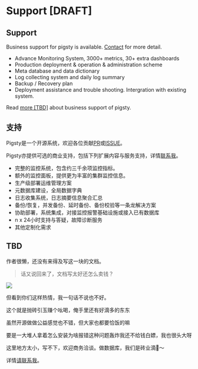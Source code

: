 # Support [DRAFT]





## Support

Business support for pigsty is available. [Contact](mailto:fengruohang@outlook.com) for more detail.

* Advance Monitoring System, 3000+ metrics, 30+ extra dashboards
* Production  deployment & operation & administration scheme
* Meta database and data dictionary
* Log collecting system and daily log summary
* Backup / Recovery plan
* Deployment assistance and trouble shooting. Intergration with existing system.

Read [more [TBD]](doc/enterprise.md) about business support of pigsty.





## 支持

Pigsty是一个开源系统，欢迎各位贡献[PR](https://github.com/Vonng/pigsty/pulls)或[ISSUE](https://github.com/Vonng/pigsty/issues)。

Pigsty亦提供可选的商业支持，包括下列扩展内容与服务支持，详情[联系我](mailto:fengruohang@outlook.com)。

* 完整的监控系统，包含约三千余项监控指标。
* 额外的监控面板，提供更为丰富的集群监控信息。
* 生产级部署运维管理方案
* 元数据库建设，全局数据字典
* 日志收集系统，日志摘要信息聚合汇总
* 备份/恢复，并发备份、延时备份、备份校验等一条龙解决方案
* 协助部署，系统集成，对接监控报警基础设施或接入已有数据库
* n x 24小时支持与答疑，故障诊断服务
* 其他定制化需求





## TBD

作者很懒，还没有来得及写这一块的文档。

> 话又说回来了，文档写太好还怎么卖钱？

![](http://5b0988e595225.cdn.sohucs.com/images/20181225/100f9bae157f444b93b07396c5c76f88.jpeg)



但看到你们这样热情，我一句话不说也不好。

这个就是抛砖引玉赚个吆喝，俺手里还有好滴多的东东

虽然开源做做公益感觉也不错，但大家也都要恰饭的嘛

要是一大堆人拿着怎么安装为啥报错这种问题轰炸我还不给钱白嫖，我也很头大呀

这里地方太小，写不下，欢迎商务洽谈。做数据库，我们是砖业滴🧱～

详情[请联系我](mailto:fengruohang@outlook.com)。



